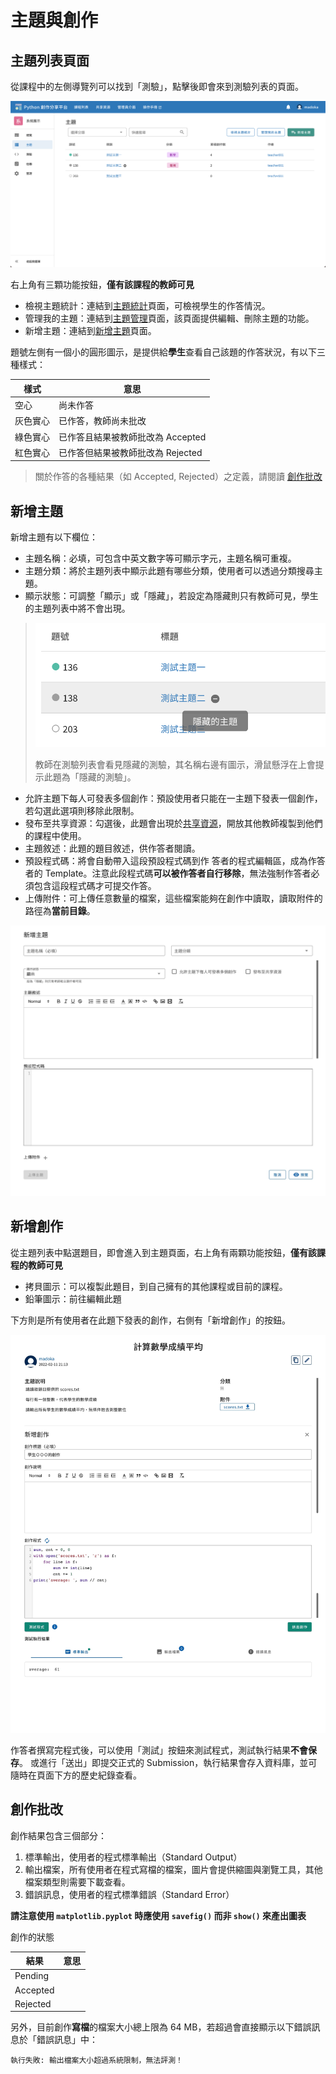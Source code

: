 # 主題與創作

## 主題列表頁面

從課程中的左側導覽列可以找到「測驗」，點擊後即會來到測驗列表的頁面。

![測驗列表示意圖](../images/problem-list.png)

右上角有三顆功能按鈕，**僅有該課程的教師可見**
- 檢視主題統計：連結到[主題統計](#)頁面，可檢視學生的作答情況。
- 管理我的主題：連結到[主題管理](#)頁面，該頁面提供編輯、刪除主題的功能。
- 新增主題：連結到[新增主題](#新增主題)頁面。

題號左側有一個小的圓形圖示，是提供給**學生**查看自己該題的作答狀況，有以下三種樣式：

| 樣式                          | 意思                              |
|-----------------------------|---------------------------------|
| <status-icon s="n" />空心     | 尚未作答                          |
| <status-icon s="p" />灰色實心 | 已作答，教師尚未批改               |
| <status-icon s="a" />綠色實心 | 已作答且結果被教師批改為 Accepted |
| <status-icon s="w" />紅色實心 | 已作答但結果被教師批改為 Rejected |

> 關於作答的各種結果（如 Accepted, Rejected）之定義，請閱讀 [創作批改](#創作批改)


## 新增主題

新增主題有以下欄位：
- 主題名稱：必填，可包含中英文數字等可顯示字元，主題名稱可重複。
- 主題分類：將於主題列表中顯示此題有哪些分類，使用者可以透過分類搜尋主題。
- 顯示狀態：可調整「顯示」或「隱藏」，若設定為隱藏則只有教師可見，學生的主題列表中將不會出現。
> ![隱藏測驗示意圖](../images/hidden-problem.png)
> 
> 教師在測驗列表會看見隱藏的測驗，其名稱右邊有圖示，滑鼠懸浮在上會提示此題為「隱藏的測驗」。
- 允許主題下每人可發表多個創作：預設使用者只能在一主題下發表一個創作，若勾選此選項則移除此限制。
- 發布至共享資源：勾選後，此題會出現於[共享資源](/guide/teacher-share)，開放其他教師複製到他們的課程中使用。
- 主題敘述：此題的題目敘述，供作答者閱讀。
- 預設程式碼：將會自動帶入這段預設程式碼到作 答者的程式編輯區，成為作答者的 Template。注意此段程式碼**可以被作答者自行移除**，無法強制作答者必須包含這段程式碼才可提交作答。
- 上傳附件：可上傳任意數量的檔案，這些檔案能夠在創作中讀取，讀取附件的路徑為**當前目錄**。

![新增主題示意圖](../images/create-problem.jpg)


## 新增創作

從主題列表中點選題目，即會進入到主題頁面，右上角有兩顆功能按鈕，**僅有該課程的教師可見**
- 拷貝圖示：可以複製此題目，到自己擁有的其他課程或目前的課程。
- 鉛筆圖示：前往編輯此題

下方則是所有使用者在此題下發表的創作，右側有「新增創作」的按鈕。

![新增創作示意圖](../images/create-creation.jpg)

作答者撰寫完程式後，可以使用「測試」按鈕來測試程式，測試執行結果**不會保存**。
或進行「送出」即提交正式的 Submission，執行結果會存入資料庫，並可隨時在頁面下方的歷史紀錄查看。


## 創作批改

創作結果包含三個部分：
1. 標準輸出，使用者的程式標準輸出（Standard Output）
2. 輸出檔案，所有使用者在程式寫檔的檔案，圖片會提供縮圖與瀏覽工具，其他檔案類型則需要下載查看。
3. 錯誤訊息，使用者的程式標準錯誤（Standard Error）

**請注意使用 `matplotlib.pyplot` 時應使用 `savefig()` 而非 `show()` 來產出圖表**

創作的狀態

| 結果     | 意思 |
|----------|------|
| Pending  |      |
| Accepted |      |
| Rejected |      |

另外，目前創作**寫檔**的檔案大小總上限為 64 MB，若超過會直接顯示以下錯誤訊息於「錯誤訊息」中：
```
執行失敗: 輸出檔案大小超過系統限制，無法評測！
```
